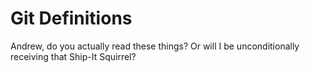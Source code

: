 # Git Definitions


Andrew, do you actually read these things? Or will I be unconditionally receiving that Ship-It Squirrel?